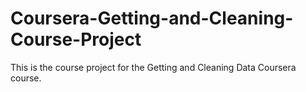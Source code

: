 # Coursera-Getting-and-Cleaning-Course-Project


This is the course project for the Getting and Cleaning Data Coursera course.


